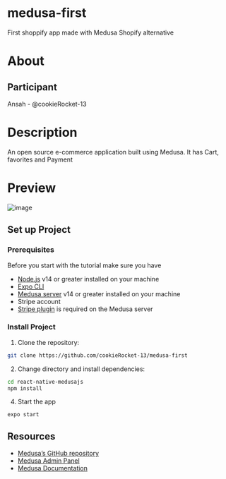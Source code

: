 # medusa-first
First shoppify app made with Medusa Shopify alternative

# About
## Participant
Ansah - @cookieRocket-13

# Description
An open source e-commerce application built using Medusa. It has Cart, favorites and Payment

# Preview
![image](https://user-images.githubusercontent.com/116489584/197386232-fab66ba6-8fd2-476a-8d50-5560858eed91.png)


## Set up Project

### Prerequisites
Before you start with the tutorial make sure you have

- [Node.js](https://nodejs.org/en/) v14 or greater installed on your machine
- [Expo CLI](https://expo.dev/) 
- [Medusa server](https://docs.medusajs.com/quickstart/quick-start/) v14 or greater installed on your machine
- Stripe account
- [Stripe plugin](https://docs.medusajs.com/add-plugins/stripe/) is required on the Medusa server

### Install Project

1. Clone the repository:

```bash
git clone https://github.com/cookieRocket-13/medusa-first
```

2. Change directory and install dependencies:

```bash
cd react-native-medusajs
npm install
```
4.  Start the app
```
expo start
```

## Resources
- [Medusa’s GitHub repository](https://github.com/medusajs/medusa)
- [Medusa Admin Panel](https://github.com/medusajs/admin)
- [Medusa Documentation](https://docs.medusajs.com/)
